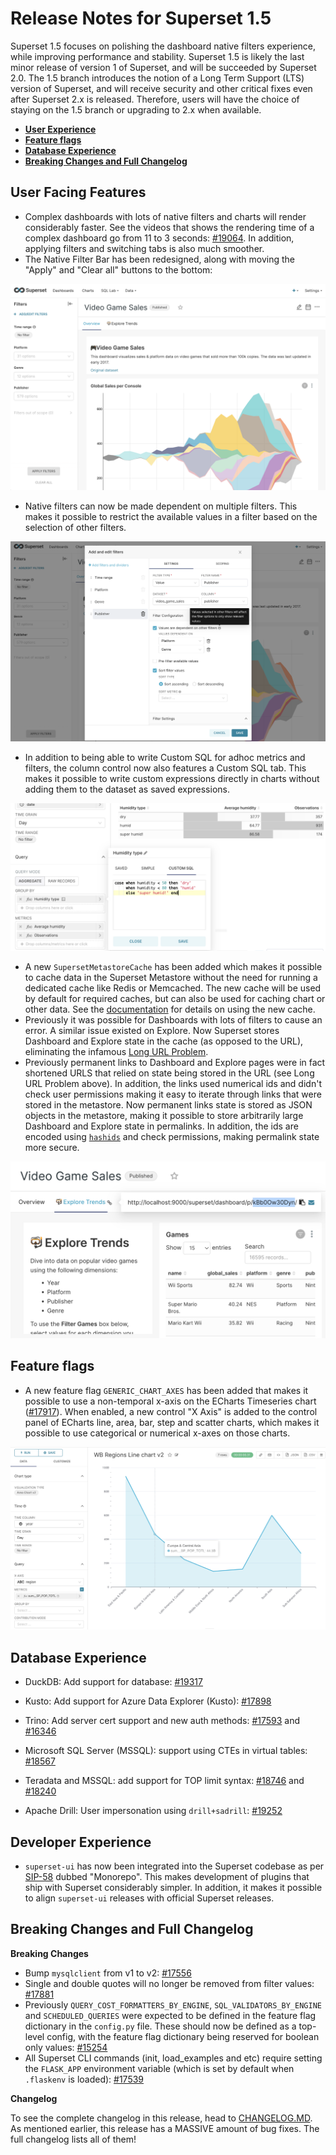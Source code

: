 <!--
Licensed to the Apache Software Foundation (ASF) under one
or more contributor license agreements.  See the NOTICE file
distributed with this work for additional information
regarding copyright ownership.  The ASF licenses this file
to you under the Apache License, Version 2.0 (the
"License"); you may not use this file except in compliance
with the License.  You may obtain a copy of the License at

  http://www.apache.org/licenses/LICENSE-2.0

Unless required by applicable law or agreed to in writing,
software distributed under the License is distributed on an
"AS IS" BASIS, WITHOUT WARRANTIES OR CONDITIONS OF ANY
KIND, either express or implied.  See the License for the
specific language governing permissions and limitations
under the License.
-->

# Release Notes for Superset 1.5

Superset 1.5 focuses on polishing the dashboard native filters experience, while
improving performance and stability. Superset 1.5 is likely the last minor release of
version 1 of Superset, and will be succeeded by Superset 2.0. The 1.5 branch
introduces the notion of a Long Term Support (LTS) version of Superset, and will
receive security and other critical fixes even after Superset 2.x is released.
Therefore, users will have the choice of staying on the 1.5 branch or upgrading to 2.x
when available.

- [**User Experience**](#user-facing-features)
- [**Feature flags**](#feature-flags)
- [**Database Experience**](#database-experience)
- [**Breaking Changes and Full Changelog**](#breaking-changes-and-full-changelog)

## User Facing Features

- Complex dashboards with lots of native filters and charts will render considerably
  faster. See the videos that shows the rendering time of a complex dashboard go from
  11 to 3 seconds: [#19064](https://github.com/apache/superset/pull/19064). In
  addition, applying filters and switching tabs is also much smoother.
- The Native Filter Bar has been redesigned, along with moving the "Apply" and
  "Clear all" buttons to the bottom:

![Filter bar](media/filter_bar.png)

- Native filters can now be made dependent on multiple filters. This makes it possible
  to restrict the available values in a filter based on the selection of other filters.

![Dependent filters](media/dependent_filters.png)

- In addition to being able to write Custom SQL for adhoc metrics and filters, the
  column control now also features a Custom SQL tab. This makes it possible to write
  custom expressions directly in charts without adding them to the dataset as saved
  expressions.

![Adhoc columns](media/adhoc_columns.png)

- A new `SupersetMetastoreCache` has been added which makes it possible to cache data
  in the Superset Metastore without the need for running a dedicated cache like Redis
  or Memcached. The new cache will be used by default for required caches, but can also
  be used for caching chart or other data. See the
  [documentation](https://superset.apache.org/docs/installation/cache#caching) for
  details on using the new cache.
- Previously it was possible for Dashboards with lots of filters to cause an error.
  A similar issue existed on Explore. Now Superset stores Dashboard and Explore state
  in the cache (as opposed to the URL), eliminating the infamous
  [Long URL Problem](https://github.com/apache/superset/issues/17086).
- Previously permanent links to Dashboard and Explore pages were in fact shortened URLS
  that relied on state being stored in the URL (see Long URL Problem above). In
  addition, the links used numerical ids and didn't check user permissions making it
  easy to iterate through links that were stored in the metastore. Now permanent links
  state is stored as JSON objects in the metastore, making it possible to store
  arbitrarily large Dashboard and Explore state in permalinks. In addition, the ids
  are encoded using [`hashids`](https://hashids.org/) and check permissions, making
  permalink state more secure.

![Dashboard permalink](media/permalink.png)

## Feature flags

- A new feature flag `GENERIC_CHART_AXES` has been added that makes it possible to
  use a non-temporal x-axis on the ECharts Timeseries chart
  ([#17917](https://github.com/apache/superset/pull/17917)). When enabled, a new
  control "X Axis" is added to the control panel of ECharts line, area, bar, step and
  scatter charts, which makes it possible to use categorical or numerical x-axes on
  those charts.

![Categorical line chart](media/categorical_line.png)

## Database Experience

- DuckDB: Add support for database:
  [#19317](https://github.com/apache/superset/pull/19317)

- Kusto: Add support for Azure Data Explorer (Kusto):
  [#17898](https://github.com/apache/superset/pull/17898)

- Trino: Add server cert support and new auth methods:
  [#17593](https://github.com/apache/superset/pull/17593) and
  [#16346](https://github.com/apache/superset/pull/16346)

- Microsoft SQL Server (MSSQL): support using CTEs in virtual tables:
  [#18567](https://github.com/apache/superset/pull/18567)

- Teradata and MSSQL: add support for TOP limit syntax:
  [#18746](https://github.com/apache/superset/pull/18746) and
  [#18240](https://github.com/apache/superset/pull/18240)

- Apache Drill: User impersonation using `drill+sadrill`:
  [#19252](https://github.com/apache/superset/pull/19252)

## Developer Experience

- `superset-ui` has now been integrated into the Superset codebase as per
  [SIP-58](https://github.com/apache/superset/issues/13013) dubbed "Monorepo". This
  makes development of plugins that ship with Superset considerably simpler. In
  addition, it makes it possible to align `superset-ui` releases with official Superset
  releases.

## Breaking Changes and Full Changelog

**Breaking Changes**

- Bump `mysqlclient` from v1 to v2:
  [#17556](https://github.com/apache/superset/pull/17556)
- Single and double quotes will no longer be removed from filter values:
  [#17881](https://github.com/apache/superset/pull/17881)
- Previously `QUERY_COST_FORMATTERS_BY_ENGINE`, `SQL_VALIDATORS_BY_ENGINE` and
  `SCHEDULED_QUERIES` were expected to be defined in the feature flag dictionary in
  the `config.py` file. These should now be defined as a top-level config, with the
  feature flag dictionary being reserved for boolean only values:
  [#15254](https://github.com/apache/superset/pull/15254)
- All Superset CLI commands (init, load_examples and etc) require setting the
  `FLASK_APP` environment variable (which is set by default when `.flaskenv` is loaded):
  [#17539](https://github.com/apache/superset/pull/17539)

**Changelog**

To see the complete changelog in this release, head to
[CHANGELOG.MD](https://github.com/apache/superset/blob/master/CHANGELOG/1.5.0.md).
As mentioned earlier, this release has a MASSIVE amount of bug fixes. The full
changelog lists all of them!
